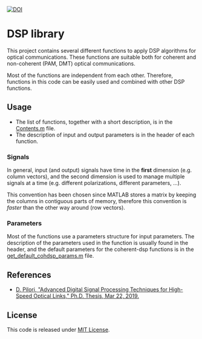 [![DOI](https://zenodo.org/badge/188026700.svg)](https://zenodo.org/badge/latestdoi/188026700)

# DSP library
This project contains several different functions to apply DSP algorithms
for optical communications. These functions are suitable both for coherent and
non-coherent (PAM, DMT) optical communications.

Most of the functions are independent from each other. Therefore, functions
in this code can be easily used and combined with other DSP functions.

## Usage
* The list of functions, together with a short description, is
  in the [Contents.m](Contents.m) file.
* The description of input and output parameters is in the header of each
  function.
  
### Signals 
In general, input (and output) signals have time in the **first** dimension
(e.g. column vectors), and the second dimension is used to manage multiple
signals at a time (e.g. different polarizations, different parameters, ...). 

This convention has been chosen since MATLAB stores a matrix by keeping
the columns in contiguous parts of memory, therefore this convention is
*faster* than the other way around (row vectors).

### Parameters 
Most of the functions use a parameters structure for input parameters. 
The description of the parameters used in the function is usually found in
the header, and the default parameters for the coherent-dsp functions 
is in the [get_default_cohdsp_params.m](get_default_cohdsp_params.m) file.

## References
- [D. Pilori, "Advanced Digital Signal Processing Techniques for High-Speed Optical Links," Ph.D. Thesis, Mar 22, 2019.](https://hdl.handle.net/11583/2729814)

## License
This code is released under [MIT License](https://opensource.org/licenses/MIT).

